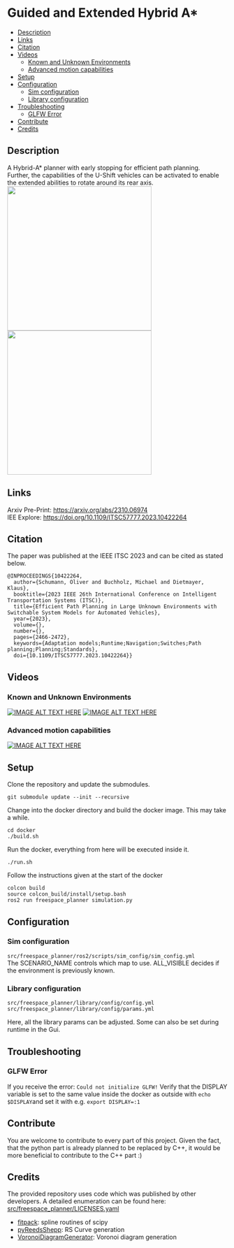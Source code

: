 # Guided and Extended Hybrid A* 
  * [Description](#description)
  * [Links](#links)
  * [Citation](#citation)
  * [Videos](#videos)
    + [Known and Unknown Environments](#known-and-unknown-environments)
    + [Advanced motion capabilities](#advanced-motion-capabilities)
  * [Setup](#setup)
  * [Configuration](#configuration)
    + [Sim configuration](#sim-configuration)
    + [Library configuration](#library-configuration)
  * [Troubleshooting](#troubleshooting)
    + [GLFW Error](#glfw-error)
  * [Contribute](#contribute)
  * [Credits](#credits)

## Description
A Hybrid-A* planner with early stopping for efficient path planning.  
Further, the capabilities of the U-Shift vehicles can be activated to enable the extended abilities to rotate around its rear axis. 
<img align="left" src="https://github.com/uulm-mrm/guided-extended-hybrid-astar/blob/main/path_with_tree_new_copyright.png" width="330">  
<img align="center" src="https://github.com/uulm-mrm/guided-extended-hybrid-astar/assets/57749046/df41c8cb-8261-4dd7-a64d-efae3bb90998" width="330">  


## Links
Arxiv Pre-Print: https://arxiv.org/abs/2310.06974  
IEE Explore: https://doi.org/10.1109/ITSC57777.2023.10422264

## Citation
The paper was published at the IEEE ITSC 2023 and can be cited as stated below.
```
@INPROCEEDINGS{10422264,
  author={Schumann, Oliver and Buchholz, Michael and Dietmayer, Klaus},
  booktitle={2023 IEEE 26th International Conference on Intelligent Transportation Systems (ITSC)}, 
  title={Efficient Path Planning in Large Unknown Environments with Switchable System Models for Automated Vehicles}, 
  year={2023},
  volume={},
  number={},
  pages={2466-2472},
  keywords={Adaptation models;Runtime;Navigation;Switches;Path planning;Planning;Standards},
  doi={10.1109/ITSC57777.2023.10422264}}

```

## Videos
### Known and Unknown Environments
[![IMAGE ALT TEXT HERE](https://img.youtube.com/vi/k8ezypm78WQ/0.jpg)](https://www.youtube.com/watch?v=k8ezypm78WQ)
[![IMAGE ALT TEXT HERE](https://img.youtube.com/vi/hHTfiry8gd0/0.jpg)](https://www.youtube.com/watch?v=hHTfiry8gd0)

### Advanced motion capabilities
[![IMAGE ALT TEXT HERE](https://img.youtube.com/vi/5uQWnyPqYFw/0.jpg)](https://www.youtube.com/watch?v=5uQWnyPqYFw)

## Setup
Clone the repository and update the submodules.
```
git submodule update --init --recursive                                                      
```
Change into the docker directory and build the docker image. This may take a while.
```
cd docker
./build.sh
```
Run the docker, everything from here will be executed inside it.
```
./run.sh
```

Follow the instructions given at the start of the docker
```
colcon build  
source colcon_build/install/setup.bash
ros2 run freespace_planner simulation.py
```

## Configuration
### Sim configuration
```src/freespace_planner/ros2/scripts/sim_config/sim_config.yml```  
The SCENARIO_NAME controls which map to use.
ALL_VISIBLE decides if the environment is previously known.

### Library configuration
```
src/freespace_planner/library/config/config.yml  
src/freespace_planner/library/config/params.yml  
```  
Here, all the library params can be adjusted. Some can also be set during runtime in the Gui. 

## Troubleshooting
### GLFW Error
If you receive the error: 
```Could not initialize GLFW!```
Verify that the DISPLAY variable is set to the same value inside the docker as outside with ```echo $DISPLAY```and set it with e.g. ```export DISPLAY=:1``` 

## Contribute
You are welcome to contribute to every part of this project.
Given the fact, that the python part is already planned to be replaced by C++, it would be more beneficial to contribute to the C++ part :)

## Credits
The provided repository uses code which was published by other developers. A detailed enumeration can be found here: [src/freespace_planner/LICENSES.yaml](src/freespace_planner/LICENSES.yaml)
- [fitpack](https://github.com/scipy/scipy/tree/main/scipy/interpolate/fitpack): spline routines of scipy
- [pyReedsShepp](https://github.com/ghliu/pyReedsShepp): RS Curve generation
- [VoronoiDiagramGenerator](https://web.archive.org/web/20131207065132/http://www.skynet.ie/~sos/mapviewer/voronoi.php): Voronoi diagram generation

